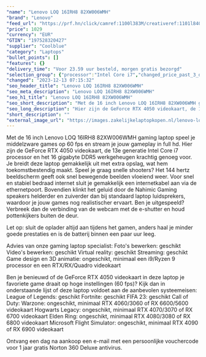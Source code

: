 ```yaml
---
"name": "Lenovo LOQ 16IRH8 82XW006WMH"
"brand": "Lenovo"
"feed_url": "https://prf.hn/click/camref:1100l383M/creativeref:1101l84031/destination:https%3A%2F%2Fwww.coolblue.nl%2Fproduct%2F928807"
"price": 1029
"currency": "EUR"
"GTIN": "197528320427"
"supplier": "Coolblue"
"category": "Laptops"
"bullet_points": []
"features": {}
"delivery_time": "Voor 23.59 uur besteld, morgen gratis bezorgd"
"selection_group": {"processor":"Intel Core i7","changed_price_past_3_days":false}
"changed": "2023-12-13 07:15:32"
"seo_header_title": "Lenovo LOQ 16IRH8 82XW006WMH"
"seo_meta_description": "Lenovo LOQ 16IRH8 82XW006WMH"
"seo_h1_title": "Lenovo LOQ 16IRH8 82XW006WMH"
"seo_short_description": "Met de 16 inch Lenovo LOQ 16IRH8 82XW006WMH gaming laptop speel je middelzware games op 60 fps en stream je jouw gameplay in full hd."
"seo_long_description": "Hier zijn de GeForce RTX 4050 videokaart, de 13e generatie Intel Core i7 processor en het 16 gigabyte DDR5 werkgeheugen krachtig genoeg voor. Je breidt deze laptop gemakkelijk uit met extra opslag, wat hem toekomstbestendig maakt. Speel je graag snelle shooters? Het 144 hertz beeldscherm geeft ook snel bewegende beelden vloeiend weer. Voor snel en stabiel bedraad internet sluit je gemakkelijk een internetkabel aan via de ethernetpoort. Bovendien klinkt het geluid door de Nahimic Gaming speakers helderder en zuiverder dan bij standaard laptop luidsprekers, waardoor je jouw games nog realistischer ervaart. Ben je uitgespeeld? Verbreek dan de verbinding van de webcam met de e-shutter en houd pottenkijkers buiten de deur. \r\n\r\nLet op: sluit de oplader altijd aan tijdens het gamen, anders haal je minder goede prestaties en is de batterij binnen een paar uur leeg. \r\n\r\nAdvies van onze gaming laptop specialist:\r\nFoto's bewerken: geschikt\r\nVideo's bewerken: geschikt\r\nVirtual reality: geschikt\r\nStreaming: geschikt\r\nGame design en 3D animatie: ongeschikt, minimaal een i9/Ryzen 9 processor en een RTX/RX/Quadro videokaart\r\n\r\nBen je benieuwd of de GeForce RTX 4050 videokaart in deze laptop je favoriete game draait op hoge instellingen (60 fps)? Kijk dan in onderstaande lijst of deze laptop voldoet aan de aanbevolen systeemeisen:\r\nLeague of Legends: geschikt\r\nFortnite: geschikt\r\nFIFA 23: geschikt\r\nCall of Duty: Warzone: ongeschikt, minimaal RTX 4060/3060 of RX 6600/5600 videokaart\r\nHogwarts Legacy: ongeschikt, minimaal RTX 4070/3070 of RX 6700 videokaart\r\nElden Ring: ongeschikt, minimaal RTX 4080/3080 of RX 6800 videokaart\r\nMicrosoft Flight Simulator: ongeschikt, minimaal RTX 4090 of RX 6900 videokaart\r\n\r\nOntvang een dag na aankoop een e-mail met een persoonlijke vouchercode voor 1 jaar gratis Norton 360 Deluxe antivirus."
"short_description": ""
"external_image_url": "https://images.zakelijkelaptopkopen.nl/lenovo-loq-16irh8-82xw006wmh.webp"
---
```


Met de 16 inch Lenovo LOQ 16IRH8 82XW006WMH gaming laptop speel je middelzware games op 60 fps en stream je jouw gameplay in full hd. Hier zijn de GeForce RTX 4050 videokaart, de 13e generatie Intel Core i7 processor en het 16 gigabyte DDR5 werkgeheugen krachtig genoeg voor. Je breidt deze laptop gemakkelijk uit met extra opslag, wat hem toekomstbestendig maakt. Speel je graag snelle shooters? Het 144 hertz beeldscherm geeft ook snel bewegende beelden vloeiend weer. Voor snel en stabiel bedraad internet sluit je gemakkelijk een internetkabel aan via de ethernetpoort. Bovendien klinkt het geluid door de Nahimic Gaming speakers helderder en zuiverder dan bij standaard laptop luidsprekers, waardoor je jouw games nog realistischer ervaart. Ben je uitgespeeld? Verbreek dan de verbinding van de webcam met de e-shutter en houd pottenkijkers buiten de deur.

Let op: sluit de oplader altijd aan tijdens het gamen, anders haal je minder goede prestaties en is de batterij binnen een paar uur leeg.

Advies van onze gaming laptop specialist:
Foto's bewerken: geschikt
Video's bewerken: geschikt
Virtual reality: geschikt
Streaming: geschikt
Game design en 3D animatie: ongeschikt, minimaal een i9/Ryzen 9 processor en een RTX/RX/Quadro videokaart

Ben je benieuwd of de GeForce RTX 4050 videokaart in deze laptop je favoriete game draait op hoge instellingen (60 fps)? Kijk dan in onderstaande lijst of deze laptop voldoet aan de aanbevolen systeemeisen:
League of Legends: geschikt
Fortnite: geschikt
FIFA 23: geschikt
Call of Duty: Warzone: ongeschikt, minimaal RTX 4060/3060 of RX 6600/5600 videokaart
Hogwarts Legacy: ongeschikt, minimaal RTX 4070/3070 of RX 6700 videokaart
Elden Ring: ongeschikt, minimaal RTX 4080/3080 of RX 6800 videokaart
Microsoft Flight Simulator: ongeschikt, minimaal RTX 4090 of RX 6900 videokaart

Ontvang een dag na aankoop een e-mail met een persoonlijke vouchercode voor 1 jaar gratis Norton 360 Deluxe antivirus.